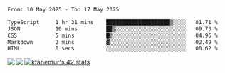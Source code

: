 <!--START_SECTION:waka-->

```txt
From: 10 May 2025 - To: 17 May 2025

TypeScript     1 hr 31 mins    ████████████████████▒░░░░   81.71 %
JSON           10 mins         ██▒░░░░░░░░░░░░░░░░░░░░░░   09.73 %
CSS            5 mins          █▒░░░░░░░░░░░░░░░░░░░░░░░   04.96 %
Markdown       2 mins          ▓░░░░░░░░░░░░░░░░░░░░░░░░   02.49 %
HTML           0 secs          ░░░░░░░░░░░░░░░░░░░░░░░░░   00.62 %
```

<!--END_SECTION:waka-->
<a href="https://github.com/anuraghazra/github-readme-stats">
  <img align="left" src="https://github-readme-stats.vercel.app/api?username=Tanesan&count_private=true&show_icons=true" />
<img align="left" src="https://github-readme-stats.vercel.app/api/top-langs/?username=Tanesan" />
</a>

[![ktanemur's 42 stats](https://badge42.vercel.app/api/v2/cl1wslf6s002109l771rng2w8/stats?cursusId=21&coalitionId=62)](https://github.com/JaeSeoKim/badge42)
